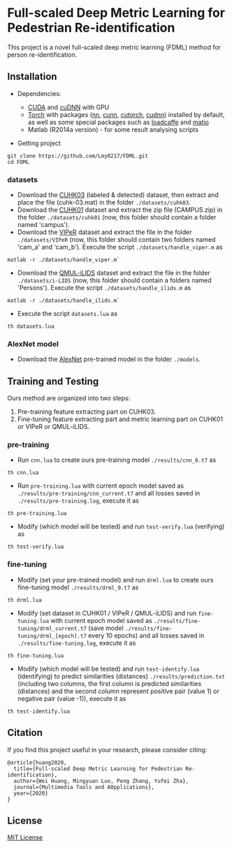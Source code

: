 # Full-scaled Deep Metric Learning for Pedestrian Re-identification

This project is a novel full-scaled deep metric learning (FDML) method for person re-identification.

## Installation
* Dependencies: 
  * [CUDA](https://developer.nvidia.com/cuda-toolkit) and [cuDNN](https://developer.nvidia.com/cudnn) with GPU
  * [Torch](https://github.com/torch/torch7) with packages ([nn](https://github.com/torch/nn), [cunn](https://github.com/torch/cunn), [cutorch](https://github.com/torch/cutorch), [cudnn](https://github.com/soumith/cudnn.torch)) installed by default, as well as some special packages such as [loadcaffe](https://github.com/szagoruyko/loadcaffe) and [matio](https://github.com/soumith/matio-ffi.torch)
  * Matlab (R2014a version) - for some result analysing scripts

* Getting project

```shell
git clone https://github.com/Lmy0217/FDML.git
cd FDML
```

### datasets
* Download the [CUHK03](http://www.ee.cuhk.edu.hk/~xgwang/CUHK_identification.html) (labeled & detected) dataset, then extract and place the file (cuhk-03.mat) in the folder `./datasets/cuhk03`.
* Download the [CUHK01](http://www.ee.cuhk.edu.hk/~xgwang/CUHK_identification.html) dataset and extract the zip file (CAMPUS.zip) in the folder `./datasets/cuhk01` (now, this folder should contain a folder named 'campus').
* Download the [VIPeR]() dataset and extract the file in the folder `./datasets/VIPeR` (now, this folder should contain two folders named 'cam_a' and 'cam_b'). Execute the script `./datasets/handle_viper.m` as

```shell
matlab -r ./datasets/handle_viper.m`
```
* Download the [QMUL-iLIDS]() dataset and extract the file in the folder `./datasets/i-LIDS` (now, this folder should contain a folders named 'Persons'). Execute the script `./datasets/handle_ilids.m` as

```shell
matlab -r ./datasets/handle_ilids.m`
```
* Execute the script `datasets.lua` as

```shell
th datasets.lua
```

### AlexNet model
* Download the [AlexNet](http://dl.caffe.berkeleyvision.org/bvlc_alexnet.caffemodel) pre-trained model in the folder `./models`.

## Training and Testing
Ours method are organized into two steps:

1. Pre-training feature extracting part on CUHK03.
2. Fine-tuning feature extracting part and metric learning part on CUHK01 or VIPeR or QMUL-iLIDS.

### pre-training
* Run `cnn.lua` to create ours pre-training model `./results/cnn_0.t7` as

```shell
th cnn.lua
```
* Run `pre-training.lua` with current epoch model saved as `./results/pre-training/cnn_current.t7` and all losses saved in `./results/pre-training.log`, execute it as

```shell
th pre-training.lua
```
* Modify (which model will be tested) and run `test-verify.lua` (verifying) as

```shell
th test-verify.lua
```

### fine-tuning
* Modify (set your pre-trained model) and run `drml.lua` to create ours fine-tuning model `./results/drml_0.t7` as

```shell
th drml.lua
```
* Modify (set dataset in CUHK01 / VIPeR / QMUL-iLIDS) and run `fine-tuning.lua` with current epoch model saved as `./results/fine-tuning/drml_current.t7` (save model `./results/fine-tuning/drml_[epoch].t7` every 10 epochs) and all losses saved in `./results/fine-tuning.log`, execute it as

```shell
th fine-tuning.lua
```
* Modify (which model will be tested) and run `test-identify.lua` (identifying) to predict similarities (distances) `./results/prediction.txt` (including two columns, the first column is predicted similarities (distances) and the second column represent positive pair (value 1) or negative pair (value -1)), execute it as

```shell
th test-identify.lua
```

## Citation
If you find this project useful in your research, please consider citing:
```
@article{huang2020,
  title={Full-scaled Deep Metric Learning for Pedestrian Re-identification},
  author={Wei Huang, Mingyuan Luo, Peng Zhang, Yufei Zha},
  journal={Multimedia Tools and A0pplications},
  year={2020}
}
```

## License
[MIT License](LICENSE)